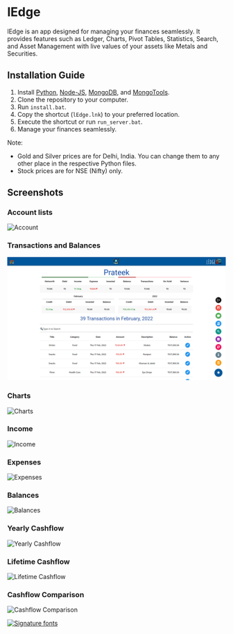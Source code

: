# lEdge

lEdge is an app designed for managing your finances seamlessly. It provides features such as Ledger, Charts, Pivot Tables, Statistics, Search, and Asset Management with live values of your assets like Metals and Securities.

## Installation Guide

1. Install [Python](https://www.python.org/downloads/), [Node-JS](https://nodejs.org/en/download/), [MongoDB](https://www.mongodb.com/try/download/community), and [MongoTools](https://www.mongodb.com/try/download/database-tools).
2. Clone the repository to your computer.
3. Run `install.bat`.
4. Copy the shortcut (`lEdge.lnk`) to your preferred location.
5. Execute the shortcut or run `run_server.bat`.
6. Manage your finances seamlessly.

Note:
- Gold and Silver prices are for Delhi, India. You can change them to any other place in the respective Python files.
- Stock prices are for NSE (Nifty) only.

## Screenshots

### Account lists
![Account](screenshots/Account.png)

### Transactions and Balances
![Ledger](screenshots/Ledger.png)

### Charts
![Charts](screenshots/charts.png)

### Income
![Income](screenshots/income.png)

### Expenses
![Expenses](screenshots/expenses.png)

### Balances
![Balances](screenshots/balances.png)

### Yearly Cashflow
![Yearly Cashflow](screenshots/cashflowyearly.png)

### Lifetime Cashflow
![Lifetime Cashflow](screenshots/cashflowlt.png)

### Cashflow Comparison
![Cashflow Comparison](screenshots/cashflow.png)

[![Signature fonts](https://see.fontimg.com/api/renderfont4/mOBm/eyJyIjoiZnMiLCJoIjo2MSwidyI6MTI1MCwiZnMiOjQ5LCJmZ2MiOiIjMDAwMDAwIiwiYmdjIjoiI0ZGRkZGRiIsInQiOjF9/UHJhdGVla0R1YmV5/autograf-personal-use-only.png)](https://www.fontspace.com/category/signature)
